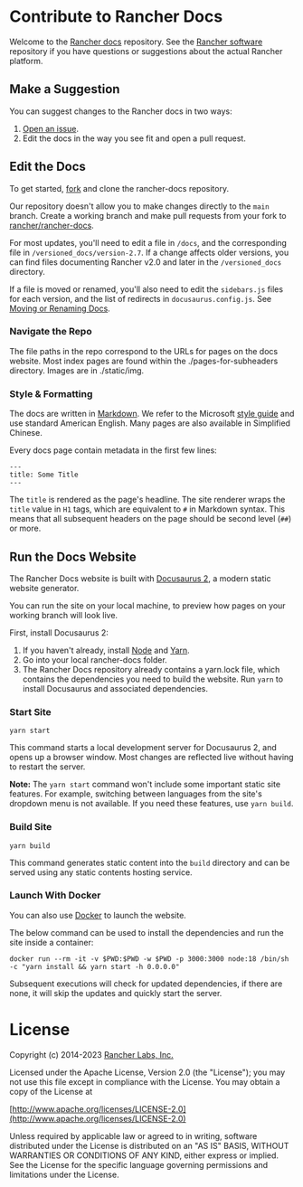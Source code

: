 # Contribute to Rancher Docs

Welcome to the [Rancher docs](https://ranchermanager.docs.rancher.com/) repository. See the [Rancher software](https://github.com/rancher/rancher) repository if you have questions or suggestions about the actual Rancher platform.

## Make a Suggestion

You can suggest changes to the Rancher docs in two ways: 

1. [Open an issue](https://github.com/rancher/rancher-docs/issues/new/choose).
1. Edit the docs in the way you see fit and open a pull request.

## Edit the Docs

To get started, [fork](https://github.com/rancher/rancher-docs/fork) and clone the rancher-docs repository.

Our repository doesn't allow you to make changes directly to the `main` branch. Create a working branch and make pull requests from your fork to [rancher/rancher-docs](https://github.com/rancher/rancher-docs).

For most updates, you'll need to edit a file in `/docs`, and the corresponding file in `/versioned_docs/version-2.7`. If a change affects older versions, you can find files documenting Rancher v2.0 and later in the `/versioned_docs` directory. 

If a file is moved or renamed, you'll also need to edit the `sidebars.js` files for each version, and the list of redirects in `docusaurus.config.js`. See [Moving or Renaming Docs](./moving-or-renaming-docs.md).

### Navigate the Repo

The file paths in the repo correspond to the URLs for pages on the docs website. Most index pages are found within the ./pages-for-subheaders directory. Images are in ./static/img.

### Style & Formatting

The docs are written in [Markdown](https://www.markdownguide.org/getting-started/). We refer to the Microsoft [style guide](https://learn.microsoft.com/en-us/style-guide/welcome/) and use standard American English. Many pages are also available in Simplified Chinese.

Every docs page contain metadata in the first few lines:

```
---
title: Some Title
---
```

The `title` is rendered as the page's headline. The site renderer wraps the `title` value in `H1` tags, which are equivalent to `#` in Markdown syntax. This means that all subsequent headers on the page should be second level (`##`) or more.

## Run the Docs Website

The Rancher Docs website is built with [Docusaurus 2](https://docusaurus.io/), a modern static website generator.

You can run the site on your local machine, to preview how pages on your working branch will look live.

First, install Docusaurus 2:

1. If you haven't already, install [Node](https://nodejs.org/en/download/) and [Yarn](https://yarnpkg.com/getting-started/install).
1. Go into your local rancher-docs folder.
1. The Rancher Docs repository already contains a yarn.lock file, which contains the dependencies you need to build the website. Run `yarn` to install Docusaurus and associated dependencies.

### Start Site

```
yarn start
```

This command starts a local development server for Docusaurus 2, and opens up a browser window. Most changes are reflected live without having to restart the server.

**Note:** The `yarn start` command won't include some important static site features. For example, switching between languages from the site's dropdown menu is not available. If you need these features, use `yarn build`.

### Build Site

```
yarn build
```

This command generates static content into the `build` directory and can be served using any static contents hosting service.

### Launch With Docker

You can also use [Docker](https://www.docker.com/) to launch the website.

The below command can be used to install the dependencies and run the site inside a container:

```
docker run --rm -it -v $PWD:$PWD -w $PWD -p 3000:3000 node:18 /bin/sh -c "yarn install && yarn start -h 0.0.0.0"
```

Subsequent executions will check for updated dependencies, if there are none, it will skip the updates and quickly start the server.

License
=======
Copyright (c) 2014-2023 [Rancher Labs, Inc.](https://rancher.com)

Licensed under the Apache License, Version 2.0 (the "License");
you may not use this file except in compliance with the License.
You may obtain a copy of the License at

[http://www.apache.org/licenses/LICENSE-2.0](http://www.apache.org/licenses/LICENSE-2.0)

Unless required by applicable law or agreed to in writing, software
distributed under the License is distributed on an "AS IS" BASIS,
WITHOUT WARRANTIES OR CONDITIONS OF ANY KIND, either express or implied.
See the License for the specific language governing permissions and
limitations under the License.
